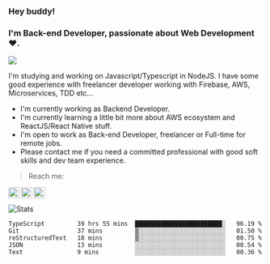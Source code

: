 ### Hey buddy!

### I'm Back-end Developer, passionate about Web Development :heart:.
<img src="https://img.shields.io/github/followers/bertbr?style=social"/>

I'm studying and working on Javascript/Typescript in NodeJS. I have some good experience with freelancer developer working with Firebase, AWS, Microservices, TDD etc...

- I'm currently working as Backend Developer.
- I'm currently learning a little bit more about AWS ecosystem and ReactJS/React Native stuff.
- I'm open to work as Back-end Developer, freelancer or Full-time for remote jobs.
- Please contact me if you need a committed professional with good soft skills and dev team experience.


> Reach me:
<a href="https://www.linkedin.com/in/viniciusmvn">
  <img align="left" alt="My LinkdeIn" width="22px" src="https://image.flaticon.com/icons/svg/145/145807.svg" />
</a>
<a href="mailto:viniciusmvn@pm.me">
  <img align="left" alt="Mail me" width="22px" src="https://image.flaticon.com/icons/svg/1057/1057100.svg" />
</a>
<a href="https://t.me/bertinnn">
  <img align="left" alt="My Telegram" width="22px" src="https://image.flaticon.com/icons/svg/2111/2111646.svg" />
</a>

<br />
<br />
<img alt="Stats" src="https://github-readme-stats.vercel.app/api?username=bertbr&theme=dracula&show_icons=true" />


<!--START_SECTION:waka-->
```text
TypeScript         39 hrs 55 mins  ████████████████████████░   96.19 % 
Git                37 mins         ▒░░░░░░░░░░░░░░░░░░░░░░░░   01.50 % 
reStructuredText   18 mins         ▒░░░░░░░░░░░░░░░░░░░░░░░░   00.75 % 
JSON               13 mins         ░░░░░░░░░░░░░░░░░░░░░░░░░   00.54 % 
Text               9 mins          ░░░░░░░░░░░░░░░░░░░░░░░░░   00.36 % 
```
<!--END_SECTION:waka-->
